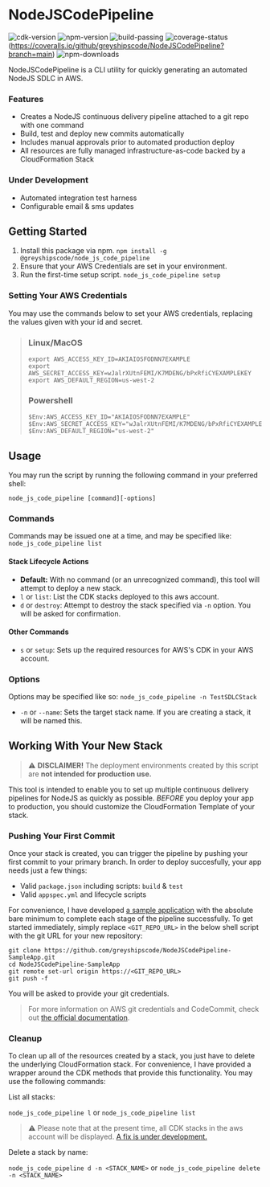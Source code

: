 # NodeJSCodePipeline
![cdk-version](https://img.shields.io/github/package-json/dependency-version/greyshipscode/NodeJSCodePipeline/aws-cdk)
![npm-version](https://img.shields.io/npm/v/@greyshipscode/node_js_code_pipeline)
![build-passing](https://travis-ci.com/greyshipscode/NodeJSCodePipeline.svg?branch=main)
![coverage-status](https://coveralls.io/repos/github/greyshipscode/NodeJSCodePipeline/badge.svg?branch=main)(https://coveralls.io/github/greyshipscode/NodeJSCodePipeline?branch=main)
![npm-downloads](https://img.shields.io/npm/dt/@greyshipscode/node_js_code_pipeline)

NodeJSCodePipeline is a CLI utility for quickly generating an automated NodeJS SDLC in AWS.

### Features
* Creates a NodeJS continuous delivery pipeline attached to a git repo with one command
* Build, test and deploy new commits automatically
* Includes manual approvals prior to automated production deploy
* All resources are fully managed infrastructure-as-code backed by a CloudFormation Stack

### Under Development
* Automated integration test harness
* Configurable email & sms updates

## Getting Started

1. Install this package via npm.
`npm install -g @greyshipscode/node_js_code_pipeline`
2. Ensure that your AWS Credentials are set in your environment.
3. Run the first-time setup script.
`node_js_code_pipeline setup`

### Setting Your AWS Credentials
You may use the commands below to set your AWS credentials, replacing the values given with your id and secret.

>### Linux/MacOS
>```
>export AWS_ACCESS_KEY_ID=AKIAIOSFODNN7EXAMPLE
>export AWS_SECRET_ACCESS_KEY=wJalrXUtnFEMI/K7MDENG/bPxRfiCYEXAMPLEKEY
>export AWS_DEFAULT_REGION=us-west-2
>```
>
>### Powershell
>```
>$Env:AWS_ACCESS_KEY_ID="AKIAIOSFODNN7EXAMPLE"
>$Env:AWS_SECRET_ACCESS_KEY="wJalrXUtnFEMI/K7MDENG/bPxRfiCYEXAMPLEKEY"
>$Env:AWS_DEFAULT_REGION="us-west-2"
>```

## Usage

You may run the script by running the following command in your preferred shell:
```
node_js_code_pipeline [command][-options]
```

### Commands

Commands may be issued one at a time, and may be specified like: `node_js_code_pipeline list`

#### Stack Lifecycle Actions
* __Default:__ With no command (or an unrecognized command), this tool will attempt to deploy a new stack.
* `l` or `list`: List the CDK stacks deployed to this aws account.
* `d` or `destroy`: Attempt to destroy the stack specified via `-n` option. You will be asked for confirmation.

#### Other Commands
* `s` or `setup`: Sets up the required resources for AWS's CDK in your AWS account.

### Options

Options may be specified like so: `node_js_code_pipeline -n TestSDLCStack`

* `-n` or `--name`: Sets the target stack name. If you are creating a stack, it will be named this.

## Working With Your New Stack
> :warning: **DISCLAIMER!** The deployment environments created by this script are __not intended for production use.__ 

This tool is intended to enable you to set up multiple continuous delivery pipelines for NodeJS as quickly as possible. *BEFORE* you deploy your app to production, you should customize the CloudFormation Template of your stack.

### Pushing Your First Commit
Once your stack is created, you can trigger the pipeline by pushing your first commit to your primary branch. In order to deploy succesfully, your app needs just a few things:
* Valid `package.json` including scripts: `build` & `test`
* Valid `appspec.yml` and lifecycle scripts

For convenience, I have developed [a sample application](https://github.com/greyshipscode/NodeJSCodePipeline-SampleApp) with the absolute bare minimum to complete each stage of the pipeline successfully. To get started immediately, simply replace `<GIT_REPO_URL>` in the below shell script with the git URL for your new repository:

```
git clone https://github.com/greyshipscode/NodeJSCodePipeline-SampleApp.git
cd NodeJSCodePipeline-SampleApp
git remote set-url origin https://<GIT_REPO_URL>
git push -f
```

You will be asked to provide your git credentials.

> For more information on AWS git credentials and CodeCommit, check out [the official documentation](https://docs.aws.amazon.com/codecommit/latest/userguide/setting-up-gc.html).

### Cleanup

To clean up all of the resources created by a stack, you just have to delete the underlying CloudFormation stack. For convenience, I have provided a wrapper around the CDK methods that provide this functionality. You may use the following commands:

List all stacks:

`node_js_code_pipeline l` or `node_js_code_pipeline list`

> :warning: Please note that at the present time, all CDK stacks in the aws account will be displayed. [A fix is under development.](https://github.com/greyshipscode/NodeJSCodePipeline/issues/9)

Delete a stack by name:

`node_js_code_pipeline d -n <STACK_NAME>` or `node_js_code_pipeline delete -n <STACK_NAME>`
